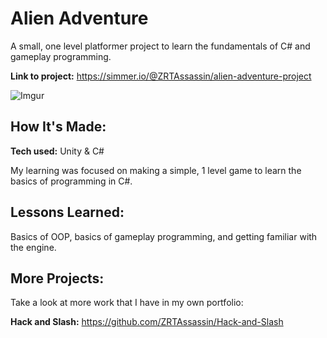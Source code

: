 # Alien Adventure
A small, one level platformer project to learn the fundamentals of C# and gameplay programming.

**Link to project:** https://simmer.io/@ZRTAssassin/alien-adventure-project

![Imgur](https://imgur.com/M8HfWUU.jpg)

## How It's Made:

**Tech used:** Unity & C#

My learning was focused on making a simple, 1 level game to learn the basics of programming in C#. 

## Lessons Learned:

Basics of OOP, basics of gameplay programming, and getting familiar with the engine.

## More Projects:
Take a look at more work that I have in my own portfolio:

**Hack and Slash:** https://github.com/ZRTAssassin/Hack-and-Slash

